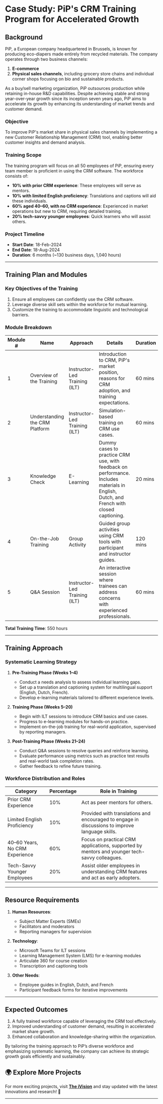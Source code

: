 

# **Case Study: PiP's CRM Training Program for Accelerated Growth**  

## **Background**  
PiP, a European company headquartered in Brussels, is known for producing eco-diapers made entirely from recycled materials. The company operates through two business channels:  
1. **E-commerce**  
2. **Physical sales channels**, including grocery store chains and individual corner shops focusing on bio and sustainable products.  

As a buy/sell marketing organization, PiP outsources production while retaining in-house R&D capabilities. Despite achieving stable and strong year-over-year growth since its inception seven years ago, PiP aims to accelerate its growth by enhancing its understanding of market trends and customer demand.  

### **Objective**  
To improve PiP's market share in physical sales channels by implementing a new Customer Relationship Management (CRM) tool, enabling better customer insights and demand analysis.  

### **Training Scope**  
The training program will focus on all 50 employees of PiP, ensuring every team member is proficient in using the CRM software. The workforce consists of:  
- **10% with prior CRM experience**: These employees will serve as mentors.  
- **10% with limited English proficiency**: Translations and captions will aid these individuals.  
- **60% aged 40–60, with no CRM experience**: Experienced in market operations but new to CRM, requiring detailed training.  
- **20% tech-savvy younger employees**: Quick learners who will assist others.  

### **Project Timeline**  
- **Start Date**: 18-Feb-2024  
- **End Date**: 18-Aug-2024  
- **Duration**: 6 months (~130 business days, 1,040 hours)  

---

## **Training Plan and Modules**  

### **Key Objectives of the Training**  
1. Ensure all employees can confidently use the CRM software.  
2. Leverage diverse skill sets within the workforce for mutual learning.  
3. Customize the training to accommodate linguistic and technological barriers.  

### **Module Breakdown**  

| **Module #** | **Name**                      | **Approach**                | **Details**                                                                                                                                                   | **Duration** | **Resources**                                                                                     |
|--------------|--------------------------------|-----------------------------|---------------------------------------------------------------------------------------------------------------------------------------------------------------|--------------|---------------------------------------------------------------------------------------------------|
| 1            | Overview of the Training      | Instructor-Led Training (ILT) | Introduction to CRM, PiP's market position, reasons for CRM adoption, and training expectations.                                                              | 60 mins      | SME, facilitator, Microsoft Teams, transcripts in Dutch & French                                  |
| 2            | Understanding the CRM Platform | Instructor-Led Training (ILT) | Simulation-based training on CRM use cases.                                                                                                                  | 60 mins      | SME, facilitator                                                                                  |
| 3            | Knowledge Check               | E-Learning                  | Dummy cases to practice CRM use, with feedback on performance. Includes materials in English, Dutch, and French with closed captioning.                        | 20 mins      | LMS, Articulate 360, graphic designer, SME                                                        |
| 4            | On-the-Job Training           | Group Activity              | Guided group activities using CRM tools with participant and instructor guides.                                                                                | 120 mins     | SMEs, reporting managers, facilitators                                                           |
| 5            | Q&A Session                   | Instructor-Led Training (ILT) | An interactive session where trainees can address concerns with experienced professionals.                                                                    | 60 mins      | Experienced professionals                                                                         |

**Total Training Time**: 550 hours  

---

## **Training Approach**  

### **Systematic Learning Strategy**  
1. **Pre-Training Phase (Weeks 1–4)**  
   - Conduct a needs analysis to assess individual learning gaps.  
   - Set up a translation and captioning system for multilingual support (English, Dutch, French).  
   - Develop e-learning materials tailored to different experience levels.  

2. **Training Phase (Weeks 5–20)**  
   - Begin with ILT sessions to introduce CRM basics and use cases.  
   - Progress to e-learning modules for hands-on practice.  
   - Implement on-the-job training for real-world application, supervised by reporting managers.  

3. **Post-Training Phase (Weeks 21–24)**  
   - Conduct Q&A sessions to resolve queries and reinforce learning.  
   - Evaluate performance using metrics such as practice test results and real-world task completion rates.  
   - Gather feedback to refine future training.  

### **Workforce Distribution and Roles**  

| **Category**                     | **Percentage** | **Role in Training**                                                                                       |
|----------------------------------|----------------|------------------------------------------------------------------------------------------------------------|
| Prior CRM Experience             | 10%            | Act as peer mentors for others.                                                                            |
| Limited English Proficiency      | 10%            | Provided with translations and encouraged to engage in discussions to improve language skills.              |
| 40–60 Years, No CRM Experience   | 60%            | Focus on practical CRM applications, supported by mentors and younger tech-savvy colleagues.               |
| Tech-Savvy Younger Employees     | 20%            | Assist older employees in understanding CRM features and act as early adopters.                            |

---

## **Resource Requirements**  

1. **Human Resources**:  
   - Subject Matter Experts (SMEs)  
   - Facilitators and moderators  
   - Reporting managers for supervision  

2. **Technology**:  
   - Microsoft Teams for ILT sessions  
   - Learning Management System (LMS) for e-learning modules  
   - Articulate 360 for course creation  
   - Transcription and captioning tools  

3. **Other Needs**:  
   - Employee guides in English, Dutch, and French  
   - Participant feedback forms for iterative improvements  

---

## **Expected Outcomes**  
1. A fully trained workforce capable of leveraging the CRM tool effectively.  
2. Improved understanding of customer demand, resulting in accelerated market share growth.  
3. Enhanced collaboration and knowledge-sharing within the organization.  

By tailoring the training approach to PiP’s diverse workforce and emphasizing systematic learning, the company can achieve its strategic growth goals efficiently and sustainably.  

## 🌍 Explore More Projects  
For more exciting  projects, visit **[The iVision](https://theivision.wordpress.com/)** and stay updated with the latest innovations and research! 🚀  

---
